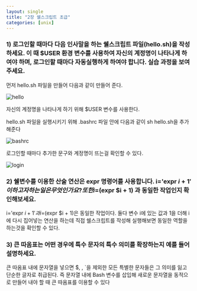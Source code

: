 ```yaml
---
layout: single
title: "2장 쉘스크립트 초급"
categories: [unix]
---
```


### 1) 로그인할 때마다 다음 인사말을 하는 쉘스크립트 파일(hello.sh)을 작성하세요. 이 때 $USER 환경 변수를 사용하여 자신의 계정명이 나타나게 하여야 하며, 로그인할 때마다 자동실행하게 하여야 합니다. 실습 과정을 보여 주세요.

먼저 hello.sh 파일을 만들어 다음과 같이 만들어 준다.

![hello](https://github.com/hyunchan123/hyunchan123.github.io/assets/48408195/3a772039-6787-488d-9801-81242a9d764a)

자신의 계정명을 나타나게 하기 위해 $USER 변수를 사용한다.

hello.sh 파일을 실행시키기 위해 .bashrc 파일 안에 다음과 같이 sh hello.sh을 추가해준다

![bashrc](https://github.com/hyunchan123/hyunchan123.github.io/assets/48408195/8e260c03-1c1a-4d86-a98d-2e78b26a3f33)

로그인할 때마다 추가한 문구와 계정명이 뜨는걸 확인할 수 있다.

![login](https://github.com/hyunchan123/hyunchan123.github.io/assets/48408195/2a48b413-78bd-4fe7-a37b-f6d495fe4960)



### 2) 쉘변수를 이용한 산술 연산은 expr 명령어를 사용합니다. i='expr $i + 1' 이 하고자 하는 일은 무엇인가요 ? 또한 i=$(expr $i + 1) 과 동일한 작업인지 확인해보세요.

i='expr $i + 1' 과 i=$(expr $i + 1)은 동일한 작업이다. 둘다 변수 i에 있는 값과 1을 더해 i에 다시 집어넣는 연산을 하는데 직접 쉘스크립트를 작성해 실행해보면 동일한 역할을 하는것을 확인할 수 있다.


### 3) 큰 따옴표는 어떤 경우에 특수 문자의 특수 의미를 확장하는지 예를 들어 설명하세요.

큰 따옴표 내에 문자열을 넣으면 $, \, `을 제외한 모든 특별한 문자들은 그 의미를 잃고 단순한 글자로 취급된다. 즉 문자열 내에 Bash 변수를 삽입해 새로운 문자열을 동적으로 만들어 내야 할 때 큰 따옴표를 이용할 수 있다

